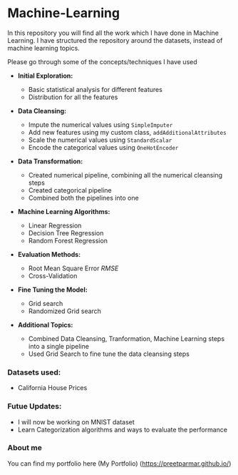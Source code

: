 # Machine-Learning
 
In this repository you will find all the work which I have done in Machine Learning.
I have structured the repository around the datasets, instead of machine learning topics. 

Please go through some of the concepts/techniques I have used

- __Initial Exploration:__
    - Basic statistical analysis for different features
    - Distribution for all the features

- __Data Cleansing:__
    - Impute the numerical values using `SimpleImputer`
    - Add new features using my custom class, `addAdditionalAttributes`
    - Scale the numerical values using `StandardScalar`
    - Encode the categorical values using `OneHotEncoder`

- __Data Transformation:__
    - Created numerical pipeline, combining all the numerical cleansing steps
    - Created categorical pipeline
    - Combined both the pipelines into one

- __Machine Learning Algorithms:__
    - Linear Regression
    - Decision Tree Regression
    - Random Forest Regression

- __Evaluation Methods:__
    - Root Mean Square Error _RMSE_
    - Cross-Validation

- __Fine Tuning the Model:__
    - Grid search
    - Randomized Grid search

- __Additional Topics:__
    - Combined Data Cleansing, Tranformation, Machine Learning steps into a single pipeline
    - Used Grid Search to fine tune the data cleansing steps

### Datasets used:
- California House Prices

### Futue Updates:
- I will now be working on MNIST dataset
- Learn Categorization algorithms and ways to evaluate the performance

### About me
You can find my portfolio here (My Portfolio) (https://preetparmar.github.io/)